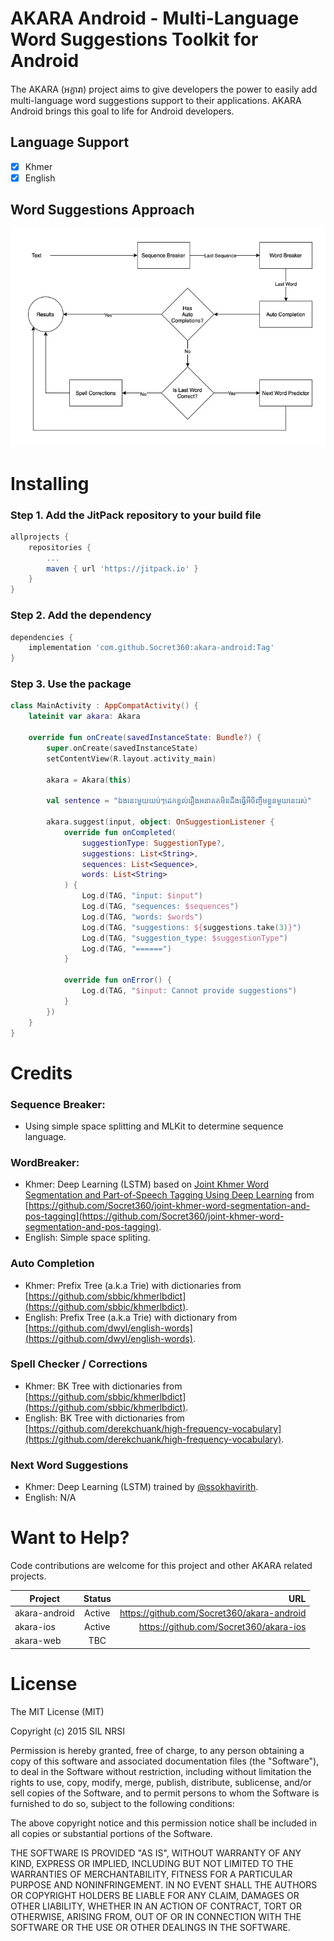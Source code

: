 # AKARA Android - Multi-Language Word Suggestions Toolkit for Android
The AKARA (អក្ខារា) project aims to give developers the power to easily add multi-language word suggestions support to their applications. AKARA Android brings this goal to life for Android developers.

## Language Support
- [x] Khmer
- [x] English

## Word Suggestions Approach
![](docs/suggestion_flow.jpg)

# Installing
###  Step 1. Add the JitPack repository to your build file
```gradle
allprojects {
    repositories {
        ...
        maven { url 'https://jitpack.io' }
    }
}
```

### Step 2. Add the dependency
```gradle
dependencies {
    implementation 'com.github.Socret360:akara-android:Tag'
}
```

### Step 3. Use the package
```Kotlin
class MainActivity : AppCompatActivity() {
    lateinit var akara: Akara

    override fun onCreate(savedInstanceState: Bundle?) {
        super.onCreate(savedInstanceState)
        setContentView(R.layout.activity_main)

        akara = Akara(this)

        val sentence = "ឯងនេះមួយយប់ៗដេកខ្វល់រឿងអនាគតមិនដឹងធ្វើអីចិញ្ចឹមខ្លួនមួយនេះរស់"

        akara.suggest(input, object: OnSuggestionListener {
            override fun onCompleted(
                suggestionType: SuggestionType?,
                suggestions: List<String>,
                sequences: List<Sequence>,
                words: List<String>
            ) {
                Log.d(TAG, "input: $input")
                Log.d(TAG, "sequences: $sequences")
                Log.d(TAG, "words: $words")
                Log.d(TAG, "suggestions: ${suggestions.take(3)}")
                Log.d(TAG, "suggestion_type: $suggestionType")
                Log.d(TAG, "======")
            }

            override fun onError() {
                Log.d(TAG, "$input: Cannot provide suggestions")
            }
        })
    }
}
```

# Credits
### Sequence Breaker:
- Using simple space splitting and MLKit to determine sequence language.

### WordBreaker:
- Khmer: Deep Learning (LSTM) based on [Joint Khmer Word Segmentation and Part-of-Speech Tagging Using Deep Learning](https://arxiv.org/abs/2103.16801) from [https://github.com/Socret360/joint-khmer-word-segmentation-and-pos-tagging](https://github.com/Socret360/joint-khmer-word-segmentation-and-pos-tagging).
- English: Simple space spliting.

### Auto Completion
- Khmer: Prefix Tree (a.k.a Trie) with dictionaries from [https://github.com/sbbic/khmerlbdict](https://github.com/sbbic/khmerlbdict).
- English: Prefix Tree (a.k.a Trie) with dictionary from [https://github.com/dwyl/english-words](https://github.com/dwyl/english-words).

### Spell Checker / Corrections
- Khmer: BK Tree with dictionaries from [https://github.com/sbbic/khmerlbdict](https://github.com/sbbic/khmerlbdict).
- English: BK Tree with dictionaries from [https://github.com/derekchuank/high-frequency-vocabulary](https://github.com/derekchuank/high-frequency-vocabulary).

### Next Word Suggestions
- Khmer: Deep Learning (LSTM) trained by [@ssokhavirith](https://github.com/ssokhavirith?tab=repositories).
- English: N/A

# Want to Help?

Code contributions are welcome for this project and other AKARA related projects.

| Project        | Status           | URL  |
| ------------- |:-------------:| -----:|
| akara-android      | Active | https://github.com/Socret360/akara-android |
| akara-ios      | Active      |   https://github.com/Socret360/akara-ios |
| akara-web | TBC      ||

# License
The MIT License (MIT)

Copyright (c) 2015 SIL NRSI

Permission is hereby granted, free of charge, to any person obtaining a copy
of this software and associated documentation files (the "Software"), to deal
in the Software without restriction, including without limitation the rights
to use, copy, modify, merge, publish, distribute, sublicense, and/or sell
copies of the Software, and to permit persons to whom the Software is
furnished to do so, subject to the following conditions:

The above copyright notice and this permission notice shall be included in all
copies or substantial portions of the Software.

THE SOFTWARE IS PROVIDED "AS IS", WITHOUT WARRANTY OF ANY KIND, EXPRESS OR
IMPLIED, INCLUDING BUT NOT LIMITED TO THE WARRANTIES OF MERCHANTABILITY,
FITNESS FOR A PARTICULAR PURPOSE AND NONINFRINGEMENT. IN NO EVENT SHALL THE
AUTHORS OR COPYRIGHT HOLDERS BE LIABLE FOR ANY CLAIM, DAMAGES OR OTHER
LIABILITY, WHETHER IN AN ACTION OF CONTRACT, TORT OR OTHERWISE, ARISING FROM,
OUT OF OR IN CONNECTION WITH THE SOFTWARE OR THE USE OR OTHER DEALINGS IN THE
SOFTWARE.